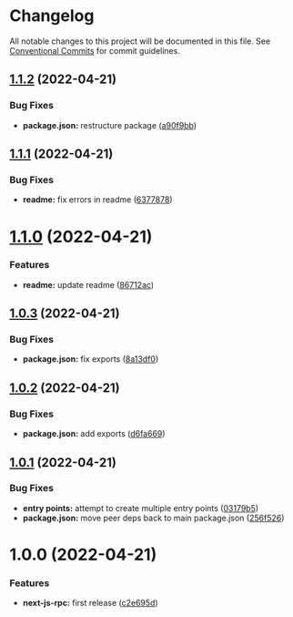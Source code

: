 # Changelog

All notable changes to this project will be documented in this file. See
[Conventional Commits](https://conventionalcommits.org) for commit guidelines.

## [1.1.2](https://github.com/jonbilous/next-js-rpc/compare/v1.1.1...v1.1.2) (2022-04-21)


### Bug Fixes

* **package.json:** restructure package ([a90f9bb](https://github.com/jonbilous/next-js-rpc/commit/a90f9bbca7edca5ad49769c6ff6599c8065fc418))

## [1.1.1](https://github.com/jonbilous/next-js-rpc/compare/v1.1.0...v1.1.1) (2022-04-21)


### Bug Fixes

* **readme:** fix errors in readme ([6377878](https://github.com/jonbilous/next-js-rpc/commit/6377878ac91a005a9573df3e9228cc90e0355547))

# [1.1.0](https://github.com/jonbilous/next-js-rpc/compare/v1.0.3...v1.1.0) (2022-04-21)


### Features

* **readme:** update readme ([86712ac](https://github.com/jonbilous/next-js-rpc/commit/86712ac3220a53cdc6256dc6686fa02c07eb240b))

## [1.0.3](https://github.com/jonbilous/next-js-rpc/compare/v1.0.2...v1.0.3) (2022-04-21)


### Bug Fixes

* **package.json:** fix exports ([8a13df0](https://github.com/jonbilous/next-js-rpc/commit/8a13df0a29d24b6de2a1656bc3f17a962afcc2b3))

## [1.0.2](https://github.com/jonbilous/next-js-rpc/compare/v1.0.1...v1.0.2) (2022-04-21)


### Bug Fixes

* **package.json:** add exports ([d6fa669](https://github.com/jonbilous/next-js-rpc/commit/d6fa669cedbdfd0dcb76416188ae2316344b6fb6))

## [1.0.1](https://github.com/jonbilous/next-js-rpc/compare/v1.0.0...v1.0.1) (2022-04-21)


### Bug Fixes

* **entry points:** attempt to create multiple entry points ([03179b5](https://github.com/jonbilous/next-js-rpc/commit/03179b5bd7b96f86e9fc66f51528605def8e826a))
* **package.json:** move peer deps back to main package.json ([256f526](https://github.com/jonbilous/next-js-rpc/commit/256f526493138c791c7299e5298da0a845b70a6b))

# 1.0.0 (2022-04-21)


### Features

* **next-js-rpc:** first release ([c2e695d](https://github.com/jonbilous/next-js-rpc/commit/c2e695d275a5e87823c92d5a055d061a2d3f4b95))
